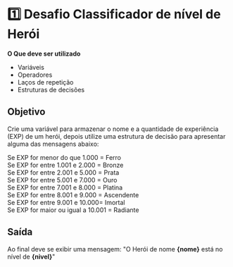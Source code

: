 # 1️⃣ Desafio Classificador de nível de Herói

**O Que deve ser utilizado**

- Variáveis
- Operadores
- Laços de repetição
- Estruturas de decisões

## Objetivo

Crie uma variável para armazenar o nome e a quantidade de experiência (EXP) de um herói, depois utilize uma estrutura de decisão para apresentar alguma das mensagens abaixo:

Se EXP for menor do que 1.000 = Ferro
<br>
Se EXP for entre 1.001 e 2.000 = Bronze
<br>
Se EXP for entre 2.001 e 5.000 = Prata
<br>
Se EXP for entre 5.001 e 7.000 = Ouro
<br>
Se EXP for entre 7.001 e 8.000 = Platina
<br>
Se EXP for entre 8.001 e 9.000 = Ascendente
<br>
Se EXP for entre 9.001 e 10.000= Imortal
<br>
Se EXP for maior ou igual a 10.001 = Radiante

## Saída

Ao final deve se exibir uma mensagem:
"O Herói de nome **{nome}** está no nível de **{nivel}**"
